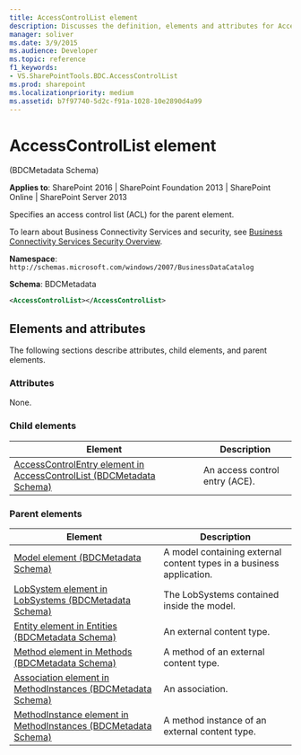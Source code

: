 ```yaml
---
title: AccessControlList element
description: Discusses the definition, elements and attributes for AccessControlList element which Specifies an access control list (ACL) for the parent element.
manager: soliver
ms.date: 3/9/2015
ms.audience: Developer
ms.topic: reference
f1_keywords:
- VS.SharePointTools.BDC.AccessControlList
ms.prod: sharepoint
ms.localizationpriority: medium
ms.assetid: b7f97740-5d2c-f91a-1028-10e2890d4a99
---
```


# AccessControlList element 

(BDCMetadata Schema)

**Applies to**: SharePoint 2016 | SharePoint Foundation 2013 | SharePoint Online | SharePoint Server 2013

Specifies an access control list (ACL) for the parent element.

To learn about Business Connectivity Services and security, see [Business Connectivity Services Security Overview](https://technet.microsoft.com/library/ee661734(office.14).aspx).

**Namespace**: `http://schemas.microsoft.com/windows/2007/BusinessDataCatalog`

**Schema**: BDCMetadata

```XML
<AccessControlList></AccessControlList>
```

## Elements and attributes

The following sections describe attributes, child elements, and parent elements.

### Attributes

None.

### Child elements
  
| Element | Description |
| --- | --- |
| [AccessControlEntry element in AccessControlList (BDCMetadata Schema)](accesscontrolentry-element-in-accesscontrollist-bdcmetadata-schema.md) | An access control entry (ACE). |

### Parent elements
  
| Element | Description |
| --- | --- |
| [Model element (BDCMetadata Schema)](model-element-bdcmetadata-schema.md) | A model containing external content types in a business application. |
| [LobSystem element in LobSystems (BDCMetadata Schema)](lobsystem-element-in-lobsystems-bdcmetadata-schema.md) | The LobSystems contained inside the model. |
| [Entity element in Entities (BDCMetadata Schema)](entity-element-in-entities-bdcmetadata-schema.md) | An external content type. |
| [Method element in Methods (BDCMetadata Schema)](method-element-in-methods-bdcmetadata-schema.md) | A method of an external content type. |
| [Association element in MethodInstances (BDCMetadata Schema)](association-element-in-methodinstances-bdcmetadata-schema.md) | An association. |
| [MethodInstance element in MethodInstances (BDCMetadata Schema)](methodinstance-element-in-methodinstances-bdcmetadata-schema.md) | A method instance of an external content type. |








